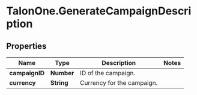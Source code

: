 # TalonOne.GenerateCampaignDescription

## Properties

Name | Type | Description | Notes
------------ | ------------- | ------------- | -------------
**campaignID** | **Number** | ID of the campaign. | 
**currency** | **String** | Currency for the campaign. | 


